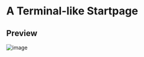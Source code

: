 # A Terminal-like Startpage

## Preview
![image](https://user-images.githubusercontent.com/48857416/167276380-e262261a-496d-41e4-8a30-c263efd66634.png)
